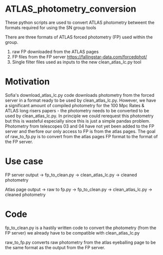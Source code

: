 # ATLAS_photometry_conversion
These python scripts are used to convert ATLAS photometry betweent the formats required for using the SN group tools 

There are three formats of ATLAS forced photometry (FP) used within the group. 

1. raw FP downloaded from the ATLAS pages 
2. FP files from the FP server https://fallingstar-data.com/forcedphot/ 
3. Single filter files used as inputs to the new clean_atlas_lc.py tool 

# Motivation
Sofia's download_atlas_lc.py code downloads photometry from the forced server in a format ready to be used by clean_atlas_lc.py. 
However, we have a significant amount of compiled photometry for the 100 Mpc Rates & ATLAS long risers papers - the photometry needs to be converted to be used by clean_atlas_lc.py. In principle we could rerequest this photometry but this is wasteful especially since this is just a simple pandas problem. 
Photometry from telescopes 03 and 04 have not yet been added to the FP server and therfore our only access to FP is from the atlas pages. The goal of raw_to_fp.py is to convert from the atlas pages FP format to the format of the FP server. 

# Use case 

FP server output -> fp_to_clean.py -> clean_atlas_lc.py -> cleaned photometry 

Atlas page output -> raw to fp.py -> fp_to_clean.py -> clean_atlas_lc.py -> cleaned photometry


# Code

fp_to_clean.py is a hastily written code to convert the photometry (from the FP server) we already have to be compatible with clean_atlas_lc.py

raw_to_fp.py converts raw photometry from the atlas eyeballing page to be the same format as the output from the FP server. 

 
